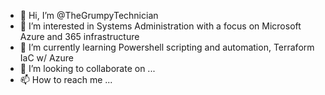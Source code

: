 - 👋 Hi, I’m @TheGrumpyTechnician
- 👀 I’m interested in Systems Administration with a focus on Microsoft Azure and 365 infrastructure
- 🌱 I’m currently learning Powershell scripting and automation, Terraform IaC w/ Azure
- 💞️ I’m looking to collaborate on ...
- 📫 How to reach me ...

<!---
TheGrumpyTechnician/TheGrumpyTechnician is a ✨ special ✨ repository because its `README.md` (this file) appears on your GitHub profile.
You can click the Preview link to take a look at your changes.
--->
